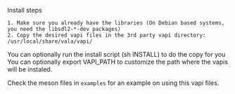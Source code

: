 Install steps	

	1. Make sure you already have the libraries (On Debian based systems, you need the libsdl2-*-dev packages)
	2. Copy the desired vapi files in the 3rd party vapi directory: /usr/local/share/vala/vapi/

You can optionally run the install script (sh INSTALL) to do the copy for you
You can optionally export VAPI_PATH to customize the path where the vapis will
be instaled.

Check the meson files in `examples` for an example on using this vapi files.

